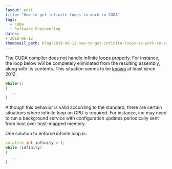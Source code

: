 ```yaml
---
layout: post
title: "How to get infinite loops to work in CUDA"
tags:
  - CUDA
  - Software Engineering
dates:
- 2018-06-12
thumbnail_path: blog/2018-06-12-how-to-get-infinite-loops-to-work-in-cuda/infinite-loop.png
---
```


The CUDA compiler does not handle infinite loops properly. For instance, the loop below will be completely eliminated from the resulting assembly, along with its contents. This situation seems to be [known](https://stackoverflow.com/questions/10436228/cuda-infinite-kernel) at least since 2012.

```c++
while(1)
{
  ...
}
```

Although this behavior is valid according to the standard, there are certain situations where infinite loop on GPU is required. For instance, ine may need to run a background service with configuration updates periodically sent from host over host-mapped memory.

One solution to enforce infinite loop is:

```c++
volatile int infinity = 1;
while (infinity)
{
  ...
}
```
